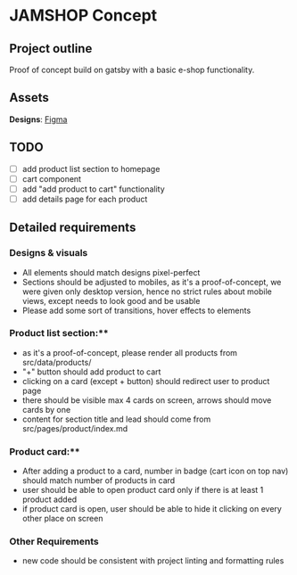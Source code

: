 # JAMSHOP Concept

## Project outline

Proof of concept build on gatsby with a basic e-shop functionality.

## Assets

**Designs**: [Figma](https://www.figma.com/file/pbpZgKb1KmVvG8gT3ILQ0A/Recrut-example)

## TODO

- [ ] add product list section to homepage
- [ ] cart component
- [ ] add "add product to cart" functionality
- [ ] add details page for each product

## Detailed requirements

### Designs & visuals

- All elements should match designs pixel-perfect
- Sections should be adjusted to mobiles, as it's a proof-of-concept, we were given only desktop version, hence no strict rules about mobile views, except needs to look good and be usable
- Please add some sort of transitions, hover effects to elements

### Product list section:**

- as it's a proof-of-concept, please render all products from src/data/products/
- "+" button should add product to cart
- clicking on a card (except + button) should redirect user to product page
- there should be visible max 4 cards on screen, arrows should move cards by one
- content for section title and lead should come from src/pages/product/index.md

### Product card:**

- After adding a product to a card, number in badge (cart icon on top nav) should match number of products in card
- user should be able to open product card only if there is at least 1 product added
- if product card is open, user should be able to hide it clicking on every other place on screen

### Other Requirements

- new code should be consistent with project linting and formatting rules

